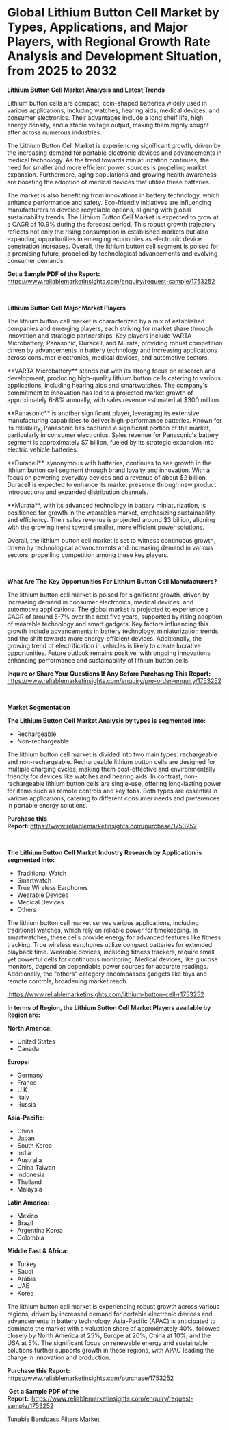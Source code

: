 <p><h1>Global Lithium Button Cell Market by Types, Applications, and Major Players, with Regional Growth Rate Analysis and Development Situation, from 2025 to 2032</h1></p><p><strong>Lithium Button Cell Market Analysis and Latest Trends</strong></p>
<p><p>Lithium button cells are compact, coin-shaped batteries widely used in various applications, including watches, hearing aids, medical devices, and consumer electronics. Their advantages include a long shelf life, high energy density, and a stable voltage output, making them highly sought after across numerous industries. </p><p>The Lithium Button Cell Market is experiencing significant growth, driven by the increasing demand for portable electronic devices and advancements in medical technology. As the trend towards miniaturization continues, the need for smaller and more efficient power sources is propelling market expansion. Furthermore, aging populations and growing health awareness are boosting the adoption of medical devices that utilize these batteries.</p><p>The market is also benefiting from innovations in battery technology, which enhance performance and safety. Eco-friendly initiatives are influencing manufacturers to develop recyclable options, aligning with global sustainability trends. The Lithium Button Cell Market is expected to grow at a CAGR of 10.9% during the forecast period. This robust growth trajectory reflects not only the rising consumption in established markets but also expanding opportunities in emerging economies as electronic device penetration increases. Overall, the lithium button cell segment is poised for a promising future, propelled by technological advancements and evolving consumer demands.</p></p>
<p><strong>Get a Sample PDF of the Report:&nbsp;</strong> <a href="https://www.reliablemarketinsights.com/enquiry/request-sample/1753252?utm_campaign=2951&utm_medium=2&utm_source=Github&utm_content=ia&utm_term=06042025&utm_id=lithium-button-cell">https://www.reliablemarketinsights.com/enquiry/request-sample/1753252</a></p>
<p>&nbsp;</p>
<p><strong>Lithium Button Cell Major Market Players</strong></p>
<p><p>The lithium button cell market is characterized by a mix of established companies and emerging players, each striving for market share through innovation and strategic partnerships. Key players include VARTA Microbattery, Panasonic, Duracell, and Murata, providing robust competition driven by advancements in battery technology and increasing applications across consumer electronics, medical devices, and automotive sectors.</p><p>**VARTA Microbattery** stands out with its strong focus on research and development, producing high-quality lithium button cells catering to various applications, including hearing aids and smartwatches. The company's commitment to innovation has led to a projected market growth of approximately 6-8% annually, with sales revenue estimated at $300 million.</p><p>**Panasonic** is another significant player, leveraging its extensive manufacturing capabilities to deliver high-performance batteries. Known for its reliability, Panasonic has captured a significant portion of the market, particularly in consumer electronics. Sales revenue for Panasonic's battery segment is approximately $7 billion, fueled by its strategic expansion into electric vehicle batteries.</p><p>**Duracell**, synonymous with batteries, continues to see growth in the lithium button cell segment through brand loyalty and innovation. With a focus on powering everyday devices and a revenue of about $2 billion, Duracell is expected to enhance its market presence through new product introductions and expanded distribution channels.</p><p>**Murata**, with its advanced technology in battery miniaturization, is positioned for growth in the wearables market, emphasizing sustainability and efficiency. Their sales revenue is projected around $3 billion, aligning with the growing trend toward smaller, more efficient power solutions.</p><p>Overall, the lithium button cell market is set to witness continuous growth, driven by technological advancements and increasing demand in various sectors, propelling competition among these key players.</p></p>
<p>&nbsp;</p>
<p><strong>What Are The Key Opportunities For Lithium Button Cell Manufacturers?</strong></p>
<p><p>The lithium button cell market is poised for significant growth, driven by increasing demand in consumer electronics, medical devices, and automotive applications. The global market is projected to experience a CAGR of around 5-7% over the next five years, supported by rising adoption of wearable technology and smart gadgets. Key factors influencing this growth include advancements in battery technology, miniaturization trends, and the shift towards more energy-efficient devices. Additionally, the growing trend of electrification in vehicles is likely to create lucrative opportunities. Future outlook remains positive, with ongoing innovations enhancing performance and sustainability of lithium button cells.</p></p>
<p><strong>Inquire or Share Your Questions If Any Before Purchasing This Report:</strong> <a href="https://www.reliablemarketinsights.com/enquiry/pre-order-enquiry/1753252?utm_campaign=2951&utm_medium=2&utm_source=Github&utm_content=ia&utm_term=06042025&utm_id=lithium-button-cell">https://www.reliablemarketinsights.com/enquiry/pre-order-enquiry/1753252</a></p>
<p>&nbsp;</p>
<p><strong>Market Segmentation</strong></p>
<p><strong>The Lithium Button Cell Market Analysis by types is segmented into:</strong></p>
<p><ul><li>Rechargeable</li><li>Non-rechargeable</li></ul></p>
<p><p>The lithium button cell market is divided into two main types: rechargeable and non-rechargeable. Rechargeable lithium button cells are designed for multiple charging cycles, making them cost-effective and environmentally friendly for devices like watches and hearing aids. In contrast, non-rechargeable lithium button cells are single-use, offering long-lasting power for items such as remote controls and key fobs. Both types are essential in various applications, catering to different consumer needs and preferences in portable energy solutions.</p></p>
<p><strong>Purchase this Report:&nbsp;</strong><a href="https://www.reliablemarketinsights.com/purchase/1753252?utm_campaign=2951&utm_medium=2&utm_source=Github&utm_content=ia&utm_term=06042025&utm_id=lithium-button-cell">https://www.reliablemarketinsights.com/purchase/1753252</a></p>
<p>&nbsp;</p>
<p><strong>The Lithium Button Cell Market Industry Research by Application is segmented into:</strong></p>
<p><ul><li>Traditional Watch</li><li>Smartwatch</li><li>True Wireless Earphones</li><li>Wearable Devices</li><li>Medical Devices</li><li>Others</li></ul></p>
<p><p>The lithium button cell market serves various applications, including traditional watches, which rely on reliable power for timekeeping. In smartwatches, these cells provide energy for advanced features like fitness tracking. True wireless earphones utilize compact batteries for extended playback time. Wearable devices, including fitness trackers, require small yet powerful cells for continuous monitoring. Medical devices, like glucose monitors, depend on dependable power sources for accurate readings. Additionally, the "others" category encompasses gadgets like toys and remote controls, broadening market reach.</p></p>
<p><a href="https://www.reliablemarketinsights.com/lithium-button-cell-r1753252?utm_campaign=2951&utm_medium=2&utm_source=Github&utm_content=ia&utm_term=06042025&utm_id=lithium-button-cell">&nbsp;https://www.reliablemarketinsights.com/lithium-button-cell-r1753252</a></p>
<p><strong>In terms of Region, the Lithium Button Cell Market Players available by Region are:</strong></p>
<p>
    <p> <strong> North America: </strong>
        <ul>
            <li>United States</li>
            <li>Canada</li>
        </ul>
        </p> 
    <p> <strong> Europe: </strong>
        <ul>
            <li>Germany</li>
            <li>France</li>
            <li>U.K.</li>
            <li>Italy</li>
            <li>Russia</li>
        </ul>
        </p> 
    <p> <strong> Asia-Pacific: </strong>
        <ul>
            <li>China</li>
            <li>Japan</li>
            <li>South Korea</li>
            <li>India</li>
            <li>Australia</li>
            <li>China Taiwan</li>
            <li>Indonesia</li>
            <li>Thailand</li>
            <li>Malaysia</li>
        </ul>
        </p> 
    <p> <strong> Latin America: </strong>
        <ul>
            <li>Mexico</li>
            <li>Brazil</li>
            <li>Argentina Korea</li>
            <li>Colombia</li>
        </ul>
        </p> 
    <p> <strong> Middle East & Africa: </strong>
        <ul>
            <li>Turkey</li>
            <li>Saudi</li>
            <li>Arabia</li>
            <li>UAE</li>
            <li>Korea</li>
        </ul>
    </p>
    </p>
<p><p>The lithium button cell market is experiencing robust growth across various regions, driven by increased demand for portable electronic devices and advancements in battery technology. Asia-Pacific (APAC) is anticipated to dominate the market with a valuation share of approximately 40%, followed closely by North America at 25%, Europe at 20%, China at 10%, and the USA at 5%. The significant focus on renewable energy and sustainable solutions further supports growth in these regions, with APAC leading the charge in innovation and production.</p></p>
<p><strong>Purchase this Report: </strong><a href="https://www.reliablemarketinsights.com/purchase/1753252?utm_campaign=2951&utm_medium=2&utm_source=Github&utm_content=ia&utm_term=06042025&utm_id=lithium-button-cell">https://www.reliablemarketinsights.com/purchase/1753252</a></p>
<p>&nbsp;<strong>Get a Sample PDF of the Report:&nbsp;&nbsp;</strong><a href="https://www.reliablemarketinsights.com/enquiry/request-sample/1753252?utm_campaign=2951&utm_medium=2&utm_source=Github&utm_content=ia&utm_term=06042025&utm_id=lithium-button-cell">https://www.reliablemarketinsights.com/enquiry/request-sample/1753252</a></p>
<p><strong></strong></p>
<p><p><a href="https://github.com/hannajuana198484/Market-Research-Report-List-1/blob/main/tunable-bandpass-filters-market.md?utm_campaign=2951&utm_medium=2&utm_source=Github&utm_content=ia&utm_term=06042025&utm_id=lithium-button-cell">Tunable Bandpass Filters Market</a></p></p>